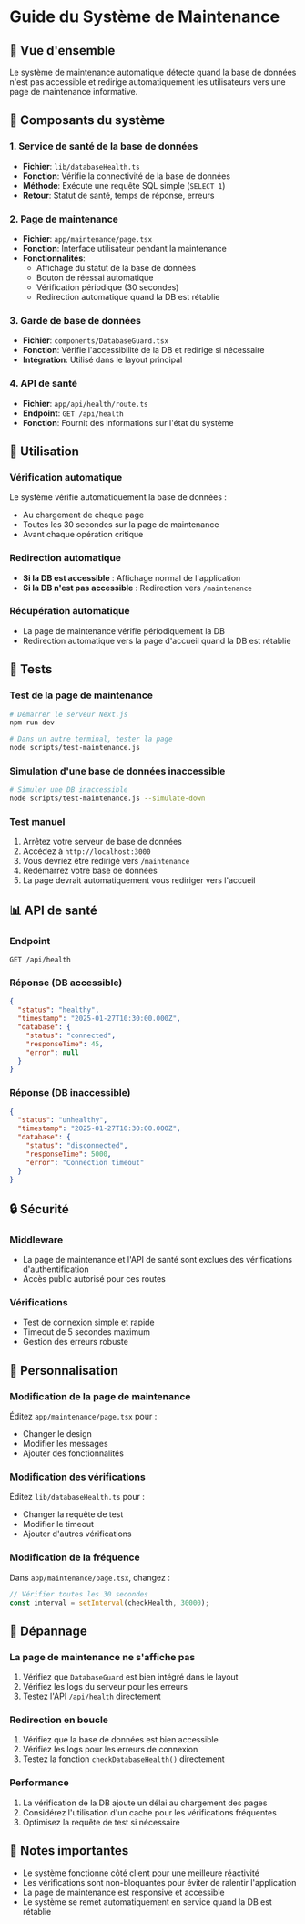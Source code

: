 # Guide du Système de Maintenance

## 🚨 Vue d'ensemble

Le système de maintenance automatique détecte quand la base de données n'est pas accessible et redirige automatiquement les utilisateurs vers une page de maintenance informative.

## 🔧 Composants du système

### 1. Service de santé de la base de données
- **Fichier**: `lib/databaseHealth.ts`
- **Fonction**: Vérifie la connectivité de la base de données
- **Méthode**: Exécute une requête SQL simple (`SELECT 1`)
- **Retour**: Statut de santé, temps de réponse, erreurs

### 2. Page de maintenance
- **Fichier**: `app/maintenance/page.tsx`
- **Fonction**: Interface utilisateur pendant la maintenance
- **Fonctionnalités**:
  - Affichage du statut de la base de données
  - Bouton de réessai automatique
  - Vérification périodique (30 secondes)
  - Redirection automatique quand la DB est rétablie

### 3. Garde de base de données
- **Fichier**: `components/DatabaseGuard.tsx`
- **Fonction**: Vérifie l'accessibilité de la DB et redirige si nécessaire
- **Intégration**: Utilisé dans le layout principal

### 4. API de santé
- **Fichier**: `app/api/health/route.ts`
- **Endpoint**: `GET /api/health`
- **Fonction**: Fournit des informations sur l'état du système

## 🚀 Utilisation

### Vérification automatique
Le système vérifie automatiquement la base de données :
- Au chargement de chaque page
- Toutes les 30 secondes sur la page de maintenance
- Avant chaque opération critique

### Redirection automatique
- **Si la DB est accessible** : Affichage normal de l'application
- **Si la DB n'est pas accessible** : Redirection vers `/maintenance`

### Récupération automatique
- La page de maintenance vérifie périodiquement la DB
- Redirection automatique vers la page d'accueil quand la DB est rétablie

## 🧪 Tests

### Test de la page de maintenance
```bash
# Démarrer le serveur Next.js
npm run dev

# Dans un autre terminal, tester la page
node scripts/test-maintenance.js
```

### Simulation d'une base de données inaccessible
```bash
# Simuler une DB inaccessible
node scripts/test-maintenance.js --simulate-down
```

### Test manuel
1. Arrêtez votre serveur de base de données
2. Accédez à `http://localhost:3000`
3. Vous devriez être redirigé vers `/maintenance`
4. Redémarrez votre base de données
5. La page devrait automatiquement vous rediriger vers l'accueil

## 📊 API de santé

### Endpoint
```
GET /api/health
```

### Réponse (DB accessible)
```json
{
  "status": "healthy",
  "timestamp": "2025-01-27T10:30:00.000Z",
  "database": {
    "status": "connected",
    "responseTime": 45,
    "error": null
  }
}
```

### Réponse (DB inaccessible)
```json
{
  "status": "unhealthy",
  "timestamp": "2025-01-27T10:30:00.000Z",
  "database": {
    "status": "disconnected",
    "responseTime": 5000,
    "error": "Connection timeout"
  }
}
```

## 🔒 Sécurité

### Middleware
- La page de maintenance et l'API de santé sont exclues des vérifications d'authentification
- Accès public autorisé pour ces routes

### Vérifications
- Test de connexion simple et rapide
- Timeout de 5 secondes maximum
- Gestion des erreurs robuste

## 🎨 Personnalisation

### Modification de la page de maintenance
Éditez `app/maintenance/page.tsx` pour :
- Changer le design
- Modifier les messages
- Ajouter des fonctionnalités

### Modification des vérifications
Éditez `lib/databaseHealth.ts` pour :
- Changer la requête de test
- Modifier le timeout
- Ajouter d'autres vérifications

### Modification de la fréquence
Dans `app/maintenance/page.tsx`, changez :
```javascript
// Vérifier toutes les 30 secondes
const interval = setInterval(checkHealth, 30000);
```

## 🚨 Dépannage

### La page de maintenance ne s'affiche pas
1. Vérifiez que `DatabaseGuard` est bien intégré dans le layout
2. Vérifiez les logs du serveur pour les erreurs
3. Testez l'API `/api/health` directement

### Redirection en boucle
1. Vérifiez que la base de données est bien accessible
2. Vérifiez les logs pour les erreurs de connexion
3. Testez la fonction `checkDatabaseHealth()` directement

### Performance
1. La vérification de la DB ajoute un délai au chargement des pages
2. Considérez l'utilisation d'un cache pour les vérifications fréquentes
3. Optimisez la requête de test si nécessaire

## 📝 Notes importantes

- Le système fonctionne côté client pour une meilleure réactivité
- Les vérifications sont non-bloquantes pour éviter de ralentir l'application
- La page de maintenance est responsive et accessible
- Le système se remet automatiquement en service quand la DB est rétablie
